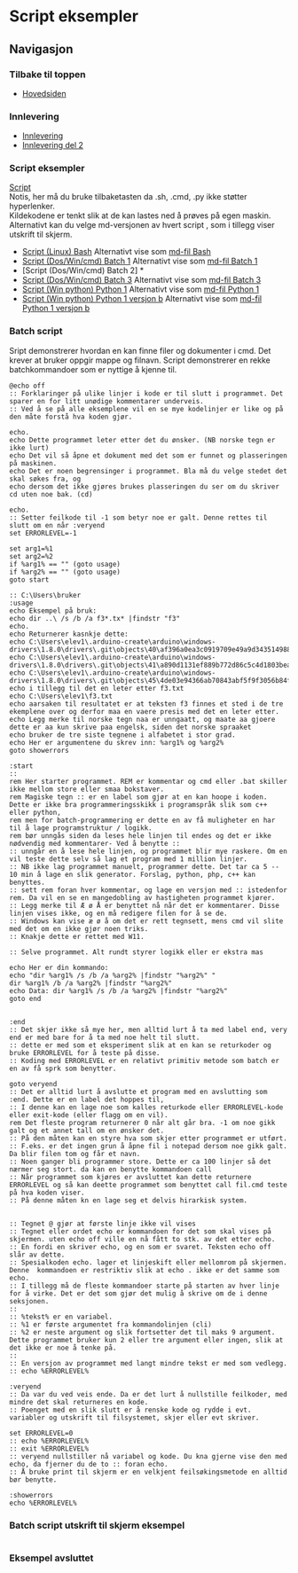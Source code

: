 # Script eksempler

## Navigasjon
### Tilbake til toppen
- [Hovedsiden](../README.md)
### Innlevering
- [Innlevering](../innlevering/innlevering001.md)
- [Innlevering del 2](../innlevering/innlevering002_lite_tekst_noe_kode.md)
### Script eksempler
[Script](./README.md)  
Notis, her må du bruke tilbaketasten da .sh, .cmd, .py ikke støtter hyperlenker.  
Kildekodene er tenkt slik at de kan lastes ned å prøves på egen maskin.  
Alternativt kan du velge md-versjonen av hvert script , som i tillegg viser utskrift til skjerm.  
- [Script (Linux) Bash](./bash01.sh) Alternativt vise som [md-fil Bash](./bash01_sh.md)  
- [Script (Dos/Win/cmd) Batch 1](./batch01.cmd) Alternativt vise som [md-fil Batch 1](./batch01_cmd.md)   
- [Script (Dos/Win/cmd) Batch 2] *  
- [Script (Dos/Win/cmd) Batch 3](./batch03.cmd) Alternativt vise som [md-fil Batch 3](./batch03_cmd.md)   
- [Script (Win python) Python 1](./python01.py) Alternativt vise som [md-fil Python 1](./python01_py.md)  
- [Script (Win python) Python 1 versjon b](./python01b.py) Alternativt vise som [md-fil Python 1 versjon b](./python01b_py.md)  
<!-- 
- [Script (Linux python) Python 2](./python02.py) NB ikke klar enda 
- [Script (OS uavhengig python) Python 3](./python03.py) NB ikke klar enda 
-->
### Batch script
Sript demonstrerer hvordan en kan finne filer og dokumenter i cmd. Det krever at bruker oppgir mappe og filnavn.
Script demonstrerer en rekke batchkommandoer som er nyttige å kjenne til.
```batch
@echo off
:: Forklaringer på ulike linjer i kode er til slutt i programmet. Det sparer en for litt unødige kommentarer underveis.
:: Ved å se på alle eksemplene vil en se mye kodelinjer er like og på den måte forstå hva koden gjør.

echo.
echo Dette programmet leter etter det du ønsker. (NB norske tegn er ikke lurt)
echo Det vil så åpne et dokument med det som er funnet og plasseringen på maskinen.
echo Det er noen begrensinger i programmet. Bla må du velge stedet det skal søkes fra, og 
echo dersom det ikke gjøres brukes plasseringen du ser om du skriver cd uten noe bak. (cd)

echo.
:: Setter feilkode til -1 som betyr noe er galt. Denne rettes til slutt om en når :veryend
set ERRORLEVEL=-1

set arg1=%1
set arg2=%2
if %arg1% == "" (goto usage)
if %arg2% == "" (goto usage)
goto start

:: C:\Users\bruker
:usage
echo Eksempel på bruk: 
echo dir ..\ /s /b /a f3*.tx* |findstr "f3"
echo.
echo Returnerer kasnkje dette:
echo C:\Users\elev1\.arduino-create\arduino\windows-drivers\1.8.0\drivers\.git\objects\40\af396a0ea3c0919709e49a9d343514988f7e26
echo C:\Users\elev1\.arduino-create\arduino\windows-drivers\1.8.0\drivers\.git\objects\41\a890d1131ef889b772d86c5c4d1803bea0df3c
echo C:\Users\elev1\.arduino-create\arduino\windows-drivers\1.8.0\drivers\.git\objects\45\4de03e94366ab70843abf5f9f3056b84f6fb9c
echo i tillegg til det en leter etter f3.txt
echo C:\Users\elev1\f3.txt
echo aarsaken til resultatet er at teksten f3 finnes et sted i de tre ekemplene over og derfor maa en vaere presis med det en leter etter.
echo Legg merke til norske tegn naa er unngaatt, og maate aa gjoere dette er aa kun skrive paa engelsk, siden det norske spraaket
echo bruker de tre siste tegnene i alfabetet i stor grad.
echo Her er argumentene du skrev inn: %arg1% og %arg2%
goto showerrors

:start
:: 
rem Her starter programmet. REM er kommentar og cmd eller .bat skiller ikke mellom store eller smaa bokstaver.
rem Magiske tegn :: er en label som gjør at en kan hoope i koden. Dette er ikke bra programmeringsskikk i programspråk slik som c++ eller python, 
rem men for batch-programmering er dette en av få muligheter en har til å lage programstruktur / logikk.
rem bør unngås siden da leses hele linjen til endes og det er ikke nødvendig med kommentarer- Ved å benytte ::
:: unngår en å lese hele linjen, og programmet blir mye raskere. Om en vil teste dette selv så lag et program med 1 million linjer.
:: NB ikke lag programmet manuelt, programmer dette. Det tar ca 5 -- 10 min å lage en slik generator. Forslag, python, php, c++ kan benyttes.
:: sett rem foran hver kommentar, og lage en versjon med :: istedenfor rem. Da vil en se en mangedobling av hastigheten programmet kjører.
:: Legg merke til Æ ø Å er benyttet nå når det er kommentarer. Disse linjen vises ikke, og en må redigere filen for å se de.
:: Windows kan vise æ ø å om det er rett tegnsett, mens cmd vil slite med det om en ikke gjør noen triks.
:: Knakje dette er rettet med W11.

:: Selve programmet. Alt rundt styrer logikk eller er ekstra mas

echo Her er din kommando:
echo "dir %arg1% /s /b /a %arg2% |findstr "%arg2%" "
dir %arg1% /b /a %arg2% |findstr "%arg2%"
echo Data: dir %arg1% /s /b /a %arg2% |findstr "%arg2%"
goto end


:end
:: Det skjer ikke så mye her, men alltid lurt å ta med label end, very end er med bare for å ta med noe helt til slutt.
:: dette er med som et eksperiment slik at en kan se returkoder og bruke ERRORLEVEL for å teste på disse.
:: Koding med ERRORLEVEL er en relativt primitiv metode som batch er en av få sprk som benytter.

goto veryend
:: Det er alltid lurt å avslutte et program med en avslutting som :end. Dette er en label det hoppes til,
:: I denne kan en lage noe som kalles returkode eller ERRORLEVEL-kode eller exit-kode (eller flagg om en vil).
rem Det fleste program returnerer 0 når alt går bra. -1 om noe gikk galt og et annet tall om en ønsker det.
:: På den måten kan en styre hva som skjer etter programmet er utført.
:: F.eks. er det ingen grun å åpne fil i notepad dersom noe gikk galt. Da blir filen tom og får et navn.
:: Noen ganger bli programmer store. Dette er ca 100 linjer så det nærmer seg stort. da kan en benytte kommandoen call
:: Når programmet som kjøres er avsluttet kan dette returnere ERRORLEVEL og så kan deette programmet som benyttet call fil.cmd teste på hva koden viser.
:: På denne måten kn en lage seg et delvis hirarkisk system.


:: Tegnet @ gjør at første linje ikke vil vises
:: Tegnet eller ordet echo er kommandoen for det som skal vises på skjermen. uten echo off ville en nå fått to stk. av det etter echo.
:: En fordi en skriver echo, og en som er svaret. Teksten echo off slår av dette.
:: Spesialkoden echo. lager et linjeskift eller mellomrom på skjermen. Denne  kommandoen er restriktiv slik at echo . ikke er det samme som echo.
:: I tillegg må de fleste kommandoer starte på starten av hver linje for å virke. Det er det som gjør det mulig å skrive om de i denne seksjonen.
:: 
:: %tekst% er en variabel.
:: %1 er første argumentet fra kommandolinjen (cli)
:: %2 er neste argument og slik fortsetter det til maks 9 argument. Dette programmet bruker kun 2 eller tre argument eller ingen, slik at det ikke er noe å tenke på.
:: 
:: En versjon av programmet med langt mindre tekst er med som vedlegg.
:: echo %ERRORLEVEL%

:veryend
:: Da var du ved veis ende. Da er det lurt å nullstille feilkoder, med mindre det skal returneres en kode.
:: Poenget med en slik slutt er å renske kode og rydde i evt. variabler og utskrift til filsystemet, skjer eller evt skriver.

set ERRORLEVEL=0
:: echo %ERRORLEVEL%
:: exit %ERRORLEVEL%
:: veryend nullstiller nå variabel og kode. Du kna gjerne vise den med echo, da fjerner du de to :: foran echo.
:: Å bruke print til skjerm er en velkjent feilsøkingsmetode en alltid bør benytte.

:showerrors
echo %ERRORLEVEL%
```
### Batch script utskrift til skjerm eksempel
```batch

```

### Eksempel avsluttet